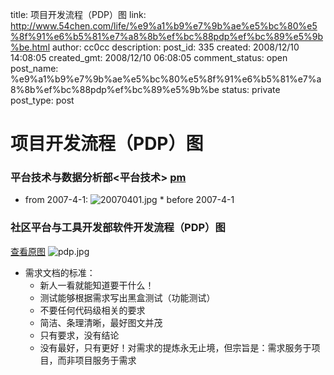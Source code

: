 title: 项目开发流程（PDP）图
link: http://www.54chen.com/life/%e9%a1%b9%e7%9b%ae%e5%bc%80%e5%8f%91%e6%b5%81%e7%a8%8b%ef%bc%88pdp%ef%bc%89%e5%9b%be.html
author: cc0cc
description: 
post_id: 335
created: 2008/12/10 14:08:05
created_gmt: 2008/12/10 06:08:05
comment_status: open
post_name: %e9%a1%b9%e7%9b%ae%e5%bc%80%e5%8f%91%e6%b5%81%e7%a8%8b%ef%bc%88pdp%ef%bc%89%e5%9b%be
status: private
post_type: post

# 项目开发流程（PDP）图

### 平台技术与数据分析部<平台技术> [pm](/wp-content/uploads/2008/12/pm.rar)

* from 2007-4-1: ![20070401.jpg](http://twiki.corp.cnb.yahoo.com:9999/twiki/pub/PlatForm/PFDTFLOW/20070401.jpg) * before 2007-4-1 

### 社区平台与工具开发部软件开发流程（PDP）图

[查看原图](http://twiki.corp.cnb.yahoo.com:9999/twiki/pub/PlatForm/PFDTFLOW/pdp.jpg) ![pdp.jpg](http://twiki.corp.cnb.yahoo.com:9999/twiki/pub/PlatForm/PFDTFLOW/pdp.jpg)   

  * 需求文档的标准： 
    * 新人一看就能知道要干什么！
    * 测试能够根据需求写出黑盒测试（功能测试）
    * 不要任何代码级相关的要求
    * 简洁、条理清晰，最好图文并茂
    * 只有要求，没有结论
    * 没有最好，只有更好！对需求的提炼永无止境，但宗旨是：需求服务于项目，而非项目服务于需求